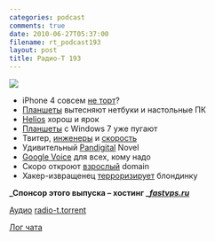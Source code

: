 ```yaml
---
categories: podcast
comments: true
date: 2010-06-27T05:37:00
filename: rt_podcast193
layout: post
title: Радио-Т 193
---
```


![](https://radio-t.com/images/radio-t/rt193.jpg)

- iPhone 4 совсем [не торт](http://www.engadget.com/2010/06/25/hey-apple-youre-holding-it-wrong/)?
- [Планшеты](http://www.cnews.ru/news/top/index.shtml?2010/06/18/396503) вытесняют нетбуки и настольные ПК
- [Helios](http://www.opennet.ru/opennews/art.shtml?num=27073) хорош и ярок
- [Планшеты](http://hard.compulenta.ru/540441/) с Windows 7 уже пугают
- Твитер, [инженеры](http://habrahabr.ru/blogs/twitter/97131/) и [скорость](http://mashable.com/2010/06/25/tps-record/)
- Удивительный [Pandigital](http://www.engadget.com/2010/06/25/pandigital-novel-preview/) Novel
- [Google Voice](http://www.readwriteweb.com/archives/google_voice_is_now_open_for_everyone.php) для всех, кому надо
- Скоро откроют [взрослый](http://www.crunchgear.com/2010/06/25/the-internet-is-for-xxx-top-level-domain-gets-initial-approval/) domain
- Хакер-извращенец [терроризирует](http://www.switched.com/2010/06/23/man-charged-with-extortion-remotely-hacked-into-computers-for-ho/) блондинку

**_Спонсор этого выпуска – хостинг _[_fastvps.ru_](http://fastvps.ru/)**

[Аудио](http://archive.rucast.net/radio-t/media/rt_podcast193.mp3)
[radio-t.torrent](http://www.radio-t.com/torrents/rt_podcast193.mp3.torrent)

[Лог чата](http://chat.radio-t.com/logs/radio-t-193.html)
<audio src="http://archive.rucast.net/radio-t/media/rt_podcast193.mp3" preload="none"></audio>
